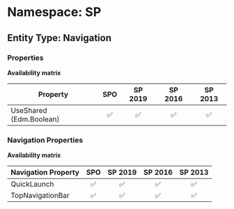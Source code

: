 # Namespace: SP

## Entity Type: Navigation

### Properties

**Availability matrix**

Property | SPO | SP 2019 | SP 2016 | SP 2013
----------|:---:|:-------:|:-------:|:-------:
UseShared (Edm.Boolean) | ✅ | ✅ | ✅ | ✅

### Navigation Properties

**Availability matrix**

Navigation Property | SPO | SP 2019 | SP 2016 | SP 2013
----------|:---:|:-------:|:-------:|:-------:
QuickLaunch | ✅ | ✅ | ✅ | ✅
TopNavigationBar | ✅ | ✅ | ✅ | ✅